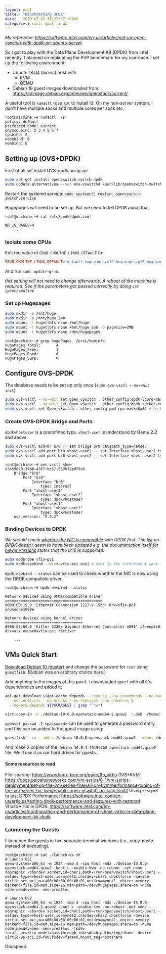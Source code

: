 ```yaml
---
layout: post
title:  "Benchmarking DPDK"
date:   2019-07-08 21:22:37 +0200
categories: rants dpdk linux
---
```

_My reference: https://software.intel.com/en-us/articles/set-up-open-vswitch-with-dpdk-on-ubuntu-server_

So I got to play with the Data Plane Development Kit (DPDK) from Intel recently. I planned on replicating the PVP benchmark for my use-case. I set up the following environment:

- Ubuntu 18.04 (bionic) host with:
    - KVM
    - QEMU
- Debian 10 guest images downloaded from: https://cdimage.debian.org/cdimage/openstack/current/

A useful tool is `numactl` (use `apt` to install it). On my non-server system, I don't have multiple socks and multiple cores per sock etc.
```console
root@machine:~# numactl  -s
policy: default
preferred node: current
physcpubind: 2 3 4 5 6 7 
cpubind: 0 
nodebind: 0 
membind: 0 
```
## Setting up (OVS+DPDK)
First of all set install OVS-dpdk using `apt`
```bash
sudo apt-get install openvswitch-switch-dpdk 
sudo update-alternatives --set ovs-vswitchd /usr/lib/openvswitch-switch-dpdk/ovs-vswitchd-dpdk
```

Restart the systemd service: `sudo systemctl restart openvswitch-switch.service`

Hugepages will need to be set up. But we need to tell DPDK about that.
```console
root@machine:~# cat /etc/dpdk/dpdk.conf
   ...
NR_1G_PAGES=4
   ...
```

### Isolate some CPUs
Edit the value of `GRUB_CMDLINE_LINUX_DEFAULT` to:
```ini
GRUB_CMDLINE_LINUX_DEFAULT="default_hugepagesz=1G hugepagesz=1G hugepages=4 hugepagesz=2M hugepages=2048 iommu=pt intel_iommu=on isolcpus=0,1"
```

And run `sudo update-grub`.

_this setting will not need to change afterwards. A reboot of the machine is required. See if the parameters got passed correctly by doing `cat /proc/cmdline`_


### Set up Hugepages
```bash
sudo mkdir -p /mnt/huge
sudo mkdir -p /mnt/huge_2mb
sudo mount -t hugetlbfs none /mnt/huge
sudo mount -t hugetlbfs none /mnt/huge_2mb -o pagesize=2MB
sudo mount -t hugetlbfs none /dev/hugepages
```

```console
root@machine:~# grep HugePages_ /proc/meminfo 
HugePages_Total:       4
HugePages_Free:        1
HugePages_Rsvd:        0
HugePages_Surp:        0
```

## Configure OVS-DPDK
The database needs to be set up only once (`sudo ovs-vsctl --no-wait init`)

```bash
sudo ovs-vsctl --no-wait set Open_vSwitch . other_config:dpdk-lcore-mask=0x03  # hopefully: cores, 0,1 
sudo ovs-vsctl --no-wait set Open_vSwitch . other_config:dpdk-socket-mem="1024"
sudo ovs-vsctl set Open_vSwitch . other_config:pmd-cpu-mask=0x0C # we have just one NUMA node
```

### Create OVS-DPDK Bridge and Ports
`dpdkvhostuser` is a predefined type. `vhost-user` is understood by Qemu 2.2 and above.
```bash
sudo ovs-vsctl add-br br0 -- set bridge br0 datapath_type=netdev
sudo ovs-vsctl add-port br0 vhost-user1 -- set Interface vhost-user1 type=dpdkvhostuser
sudo ovs-vsctl add-port br0 vhost-user2 -- set Interface vhost-user2 type=dpdkvhostuser
```

```console
root@machine:~# ovs-vsctl show
c3459670-39b8-43f7-bc57-569672ed79c6
    Bridge "br0"
        Port "br0"
            Interface "br0"
                type: internal
        Port "vhost-user2"
            Interface "vhost-user2"
                type: dpdkvhostuser
        Port "vhost-user1"
            Interface "vhost-user1"
                type: dpdkvhostuser
    ovs_version: "2.9.2"
```

### Binding Devices to DPDK
_We should check [whether the NIC is compatible](https://core.dpdk.org/supported/) with DPDK first. The [list](https://core.dpdk.org/supported/) on DPDK doesn't seem to have been updated e.g. the [documentation itself for newer versions](https://doc.dpdk.org/guides-18.11/nics/igb.html?highlight=i210#supported-chipsets-and-nics) states that the I210 is supported._

```bash
sudo modprobe vfio-pci
sudo dpdk-devbind --bind=vfio-pci eno1 # eno1 is the interface I want to bind to DPDK
```

`dpdk-devbind --status` can be used to check whether the NIC is now using the DPDK compatible driver.
```console
root@machine:~# dpdk-devbind --status

Network devices using DPDK-compatible driver
============================================
0000:00:19.0 'Ethernet Connection I217-V 153b' drv=vfio-pci unused=e1000e

Network devices using kernel driver
===================================
0000:02:00.0 'Killer E220x Gigabit Ethernet Controller e091' if=enp2s0 drv=alx unused=vfio-pci *Active*

    ...
```
## VMs Quick Start
[Download Debian 10 (buster)](https://cdimage.debian.org/cdimage/openstack/current/debian-10.0.1-20190708-openstack-amd64.qcow2) and change the password for `root` using `guestfish`. (Debian was an arbitrary choice here.)

Add anything to the images at this point. I downloaded `qperf` with all it's dependencies and added it:
```bash
apt-get download $(apt-cache depends --recurse --no-recommends --no-suggests \
  --no-conflicts --no-breaks --no-replaces --no-enhances \
  --no-pre-depends ${PACKAGES} | grep "^\w")

virt-copy-in -a ./debian-10.0.0-openstack-amd64-2.qcow2  *.deb  /home/
```

`openssl passwd -1 <password>` can be used to generate a password entry, and this can be added to the guest image using:
```bash
guestfish --rw --add ../debian-10.0.0-openstack-amd64.qcow2 --mount /dev/sda1:/ vi /etc/shadow
```

And make 2 copies of the `debian-10.0.1-20190708-openstack-amd64.qcow2` file. We'll use it as our hard drives for guests.

#### Some resources to read
File-sharing: https://www.linux-kvm.org/page/9p_virtio
OVS+KVM: https://docs.paloaltonetworks.com/vm-series/8-1/vm-series-deployment/set-up-the-vm-series-firewall-on-kvm/performance-tuning-of-the-vm-series-for-kvm/enable-open-vswitch-on-kvm.html#
Using `testpmd` to test DPDK Performance: https://software.intel.com/en-us/articles/testing-dpdk-performance-and-features-with-testpmd
Vhost/Virtio in DPDK: https://software.intel.com/en-us/articles/configuration-and-performance-of-vhost-virtio-in-data-plane-development-kit-dpdk

### Launching the Guests
I launched the guests in two separate terminal windows (i.e., copy-paste instead of executing).
```console
root@machine:~# cat ./launch-os.sh 
# Launch OS1
qemu-system-x86_64 -m 1024 -smp 4 -cpu host -hda ./debian-10.0.0-openstack-amd64.qcow2 -boot c -enable-kvm -no-reboot -net none -nographic -chardev socket,id=char1,path=/run/openvswitch/vhost-user1 -netdev type=vhost-user,id=mynet1,chardev=char1,vhostforce -device virtio-net-pci,mac=00:00:00:00:00:01,netdev=mynet1 -object memory-backend-file,id=mem,size=1G,mem-path=/dev/hugepages,share=on -numa node,memdev=mem -mem-prealloc

# Launch OS2
qemu-system-x86_64 -m 1024 -smp 4 -cpu host -hda ./debian-10.0.0-openstack-amd64-2.qcow2 -boot c -enable-kvm -no-reboot -net none -nographic -chardev socket,id=char2,path=/run/openvswitch/vhost-user2 -netdev type=vhost-user,id=mynet2,chardev=char2,vhostforce -device virtio-net-pci,mac=00:00:00:00:00:02,netdev=mynet2 -object memory-backend-file,id=mem,size=1G,mem-path=/dev/hugepages,share=on -numa node,memdev=mem -mem-prealloc -fsdev local,security_model=passthrough,id=fsdev0,path=/tmp/share -device virtio-9p-pci,id=fs0,fsdev=fsdev0,mount_tag=hostshare
```

Godspeed!